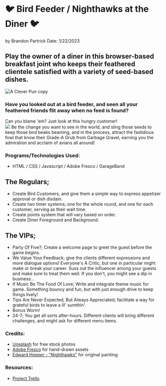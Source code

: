 # 🐦 Bird Feeder / Nighthawks at the Diner 🐦
by Brandon Partrick
Date: 1/22/2023

## Play the owner of a diner in this browser-based breakfast joint who keeps their feathered clientele satisfied with a variety of seed-based dishes.

![A Clever Pun copy](https://user-images.githubusercontent.com/118389811/213970983-72008fb2-0f36-405e-b625-785c45e6f9e8.jpg)  

### Have you looked out at a bird feeder, and seen all your feathered friends flit away when no feed is found?  
Can you blame 'em?  Just look at this hungry customer!  
![](https://images.unsplash.com/photo-1529570058547-733204bf87e5?ixlib=rb-4.0.3&ixid=MnwxMjA3fDB8MHxwaG90by1wYWdlfHx8fGVufDB8fHx8&auto=format&fit=crop&w=2862&q=80)
Be the change you want to see in the world, and sling those seeds to keep those bird beaks beaming, and in the process, attract the fastidious fowl that know their Grade-A Grub from Garbage Gravel, earning you the admiration and acclaim of avians all around!

### Programs/Technologies Used:
- HTML / CSS / Javascript / Adobe Fresco / GarageBand

## The Regulars;
- Create Bird Customers, and give them a simple way to express appetizer approval or dish disdain.
- Create two timer systems; one for the whole round, and one for each customer, serving as their wait time.
- Create points system that will vary based on order.
- Create Diner Foreground and Background.

## The VIPs;
- Party Of Five?; Create a welcome page to greet the guest before the game begins.
- We Value Your Feedback; give the clients different expressions and more dialogue options!
Everyone's A Critic, but one in particular might make or break your career.  Suss out the influencer among your guests and make sure to treat them well.  If you don't, you might see a dip in business...
- If Music Be The Food Of Love; Write and integrate theme music for game.  Something bouncy and fun, but with just enough drive to keep things lively!
- Tips Are Never Expected, But Always Appreciated; facilitate a way for grateful birds to leave a lil' sumthin'.
- Bonus Worm!
- 24-7; You get all sorts after-hours.  Different clients will bring different challenges, and might ask for different menu items.

### Credits:
- [Unsplash](https://unsplash.com/) for free stock photos
- [Adobe Fresco](https://www.adobe.com/products/fresco.html) for hand-drawn assets
- [Edward Hopper - "Nighthawks"](https://www.artic.edu/artworks/111628/nighthawks) for original painting

### Resources:
- [Project Trello](https://trello.com/b/WmTPwUX4/bird-feeder-nighthawks-at-the-diner)
